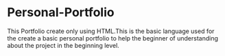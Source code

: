 # Personal-Portfolio
This Portfolio create only using HTML.This is the basic language used for the create a basic personal portfolio to help the beginner of understanding about the project in the beginning level.
